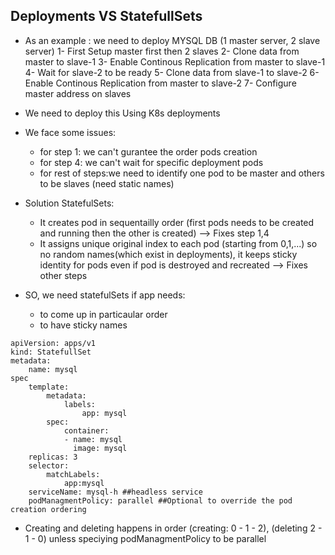 ## Deployments VS StatefullSets
- As an example : we need to deploy MYSQL DB (1 master server, 2 slave server)
1- First Setup master first then 2 slaves
2- Clone data from master to slave-1
3- Enable Continous Replication from master to slave-1
4- Wait for slave-2 to be ready
5- Clone data from slave-1 to slave-2
6- Enable Continous Replication from master to slave-2
7- Configure master address on slaves

- We need to deploy this Using K8s deployments
- We face some issues:
  - for step 1: we can't gurantee the order pods creation
  - for step 4: we can't wait for specific deployment pods
  - for rest of steps:we need to identify one pod to be master and others to be slaves (need static names)
- Solution StatefulSets:
  - It creates pod in sequentailly order (first pods needs to be created and running then the other is created) --> Fixes step 1,4
  - It assigns unique original index to each pod (starting from 0,1,...) so no random names(which exist in deployments), it keeps sticky identity for pods even if pod is destroyed and recreated --> Fixes other steps

- SO, we need statefulSets if app needs:
  - to come up in particaular order
  - to have sticky names

```
apiVersion: apps/v1
kind: StatefullSet
metadata:
    name: mysql
spec
    template:
        metadata:
            labels:
                app: mysql
        spec:
            container:
            - name: mysql
              image: mysql
    replicas: 3
    selector:
        matchLabels:
            app:mysql
    serviceName: mysql-h ##headless service
    podManagmentPolicy: parallel ##Optional to override the pod creation ordering
```
- Creating and deleting happens in order (creating: 0 - 1 - 2), (deleting 2  - 1 - 0) unless speciying podManagmentPolicy to be parallel